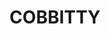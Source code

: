 ---
lastmod: '2025-04-06T06:05:20+00:00'
latitude: -34.042913
layout: suburb
longitude: 150.525292
postcode: '2570'
state: NSW
title: COBBITTY
url: /nsw/cobbitty/
---
